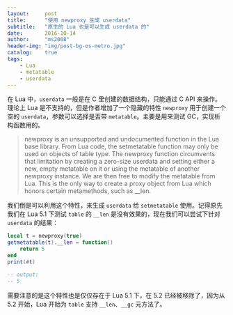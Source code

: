 ```yaml
---
layout:     post
title:      "使用 newproxy 生成 userdata"
subtitle:   "原生的 Lua 也是可以生成 userdata 的"
date:       2016-10-14
author:     "ms2008"
header-img: "img/post-bg-os-metro.jpg"
catalog:    true
tags:
    - Lua
    - metatable
    - userdata
---
```


在 Lua 中，`userdata` 一般是在 C 里创建的数据结构，只能通过 C API 来操作。理论上 Lua 是不支持的，但是作者增加了一个隐藏的特性 `newproxy` 用于创建一个空的 `userdata`，参数可以选择是否带 `metatable`。主要是用来测试 GC，实现析构函数用的。

> newproxy is an unsupported and undocumented function in the Lua base library. From Lua code, the setmetatable function may only be used on objects of table type. The newproxy function circumvents that limitation by creating a zero-size userdata and setting either a new, empty metatable on it or using the metatable of another newproxy instance. We are then free to modify the metatable from Lua. This is the only way to create a proxy object from Lua which honors certain metamethods, such as __len.

我们倒是可以利用这个特性，来生成 `userdata` 给 `setmetatable` 使用。记得原先我们在 Lua 5.1 下测试 `table` 的 `__len` 是没有效果的，现在我们可以尝试下针对 `userdata` 的结果：

```lua
local t = newproxy(true)
getmetatable(t).__len = function()
    return 5
end
print(#t)

-- output:
-- 5
```

需要注意的是这个特性也是仅仅存在于 Lua 5.1 下，在 5.2 已经被移除了，因为从 5.2 开始，Lua 开始为 `table` 支持 `__len`、`__gc` 元方法了。
